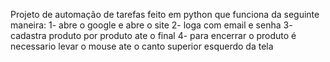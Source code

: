 Projeto de automação de tarefas feito em python que funciona da seguinte maneira: 
1- abre o google e abre o site
2- loga com email e senha 
3- cadastra produto por produto ate o final
4- para encerrar o produto é necessario levar o mouse ate o canto superior esquerdo da tela